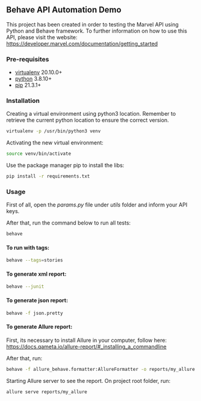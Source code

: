 ## Behave API Automation Demo

This project has been created in order to testing the Marvel API using Python and Behave framework. To further information on how to use this API, please visit the website: https://developer.marvel.com/documentation/getting_started 

### Pre-requisites
- [virtualenv](https://docs.python.org/3.8/library/venv.html) 20.10.0+
- [python](https://www.python.org/downloads/release/python-3810/) 3.8.10+
- [pip](https://pypi.org/project/pip/) 21.3.1+

### Installation

Creating a virtual environment using python3 location. Remember to retrieve the current python location to ensure the correct version.

```bash
virtualenv -p /usr/bin/python3 venv
```

Activating the new virtual environment:

```bash
source venv/bin/activate
```

Use the package manager pip to install the libs:

```bash
pip install -r requirements.txt
```

### Usage

First of all, open the *params.py* file under *utils* folder and inform your API keys.

After that, run the command below to run all tests:


```bash
behave
```

#### To run with tags:


```bash
behave --tags=stories
```
#### To generate xml report:


```bash
behave --junit
```

#### To generate json report:


```bash
behave -f json.pretty
```


#### To generate Allure report:
First, its necessary to install Allure in your computer, follow here: https://docs.qameta.io/allure-report/#_installing_a_commandline

After that, run:

```bash
behave -f allure_behave.formatter:AllureFormatter -o reports/my_allure
```

Starting Allure server to see the report. On project root folder, run:


```bash
allure serve reports/my_allure
```

